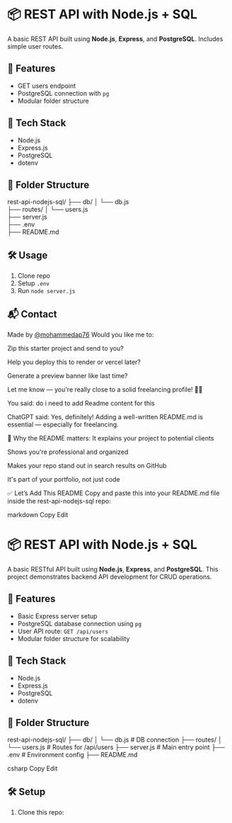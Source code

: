# 📦 REST API with Node.js + SQL

A basic REST API built using **Node.js**, **Express**, and **PostgreSQL**. Includes simple user routes.

## 🚀 Features
- GET users endpoint
- PostgreSQL connection with `pg`
- Modular folder structure

## 🔧 Tech Stack
- Node.js
- Express.js
- PostgreSQL
- dotenv

## 📁 Folder Structure
rest-api-nodejs-sql/
├── db/
│   └── db.js  
├── routes/
│   └── users.js  
├── server.js  
├── .env  
├── README.md

## 🛠️ Usage
1. Clone repo  
2. Setup `.env`  
3. Run `node server.js`

## 📬 Contact
Made by [@mohammedap76](https://github.com/mohammedap76)
Would you like me to:

Zip this starter project and send to you?

Help you deploy this to render or vercel later?

Generate a preview banner like last time?

Let me know — you're really close to a solid freelancing profile! 💼💪








You said:
do i need to add Readme content for this 


ChatGPT said:
Yes, definitely! Adding a well-written README.md is essential — especially for freelancing.

🎯 Why the README matters:
It explains your project to potential clients

Shows you're professional and organized

Makes your repo stand out in search results on GitHub

It's part of your portfolio, not just code

✅ Let’s Add This README
Copy and paste this into your README.md file inside the rest-api-nodejs-sql repo:

markdown
Copy
Edit
# 📦 REST API with Node.js + SQL

A basic RESTful API built using **Node.js**, **Express**, and **PostgreSQL**. This project demonstrates backend API development for CRUD operations.

## 🚀 Features
- Basic Express server setup
- PostgreSQL database connection using `pg`
- User API route: `GET /api/users`
- Modular folder structure for scalability

## 🔧 Tech Stack
- Node.js
- Express.js
- PostgreSQL
- dotenv

## 📁 Folder Structure

rest-api-nodejs-sql/
├── db/
│ └── db.js # DB connection
├── routes/
│ └── users.js # Routes for /api/users
├── server.js # Main entry point
├── .env # Environment config
├── README.md

csharp
Copy
Edit

## 🛠️ Setup

1. Clone this repo:
